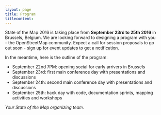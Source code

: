 ```yaml
---
layout: page
title: Program
titlecontent:
---
```


State of the Map 2016 is taking place from **September 23rd to 25th 2016** in Brussels, Belgium. We are looking forward to designing a program with you - the OpenStreetMap community. Expect a call for session proposals to go out soon - <a href="{{site.baseurl}}/#newsletter">sign up for event updates</a> to get a notification.

In the meantime, here is the outline of the program:

- September 22nd 7PM: opening social for early arrivers in Brussels
- September 23rd: first main conference day with presentations and discussions
- September 24th: second main conference day with presentations and discussions
- September 25th: hack day with code, documentation sprints, mapping activities and workshops

*Your State of the Map organizing team.*
